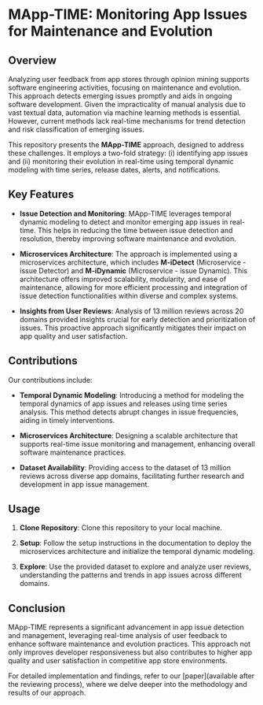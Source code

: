 # MApp-TIME: Monitoring App Issues for Maintenance and Evolution

## Overview

Analyzing user feedback from app stores through opinion mining supports software engineering activities, focusing on maintenance and evolution. This approach detects emerging issues promptly and aids in ongoing software development. Given the impracticality of manual analysis due to vast textual data, automation via machine learning methods is essential. However, current methods lack real-time mechanisms for trend detection and risk classification of emerging issues.

This repository presents the **MApp-TIME** approach, designed to address these challenges. It employs a two-fold strategy: (i) identifying app issues and (ii) monitoring their evolution in real-time using temporal dynamic modeling with time series, release dates, alerts, and notifications.

## Key Features

- **Issue Detection and Monitoring**: MApp-TIME leverages temporal dynamic modeling to detect and monitor emerging app issues in real-time. This helps in reducing the time between issue detection and resolution, thereby improving software maintenance and evolution.
  
- **Microservices Architecture**: The approach is implemented using a microservices architecture, which includes **M-iDetect** (Microservice - issue Detector) and **M-iDynamic** (Microservice - issue Dynamic). This architecture offers improved scalability, modularity, and ease of maintenance, allowing for more efficient processing and integration of issue detection functionalities within diverse and complex systems.
  
- **Insights from User Reviews**: Analysis of 13 million reviews across 20 domains provided insights crucial for early detection and prioritization of issues. This proactive approach significantly mitigates their impact on app quality and user satisfaction.

## Contributions

Our contributions include:

- **Temporal Dynamic Modeling**: Introducing a method for modeling the temporal dynamics of app issues and releases using time series analysis. This method detects abrupt changes in issue frequencies, aiding in timely interventions.
  
- **Microservices Architecture**: Designing a scalable architecture that supports real-time issue monitoring and management, enhancing overall software maintenance practices.
  
- **Dataset Availability**: Providing access to the dataset of 13 million reviews across diverse app domains, facilitating further research and development in app issue management.

## Usage

1. **Clone Repository**: Clone this repository to your local machine.
   
2. **Setup**: Follow the setup instructions in the documentation to deploy the microservices architecture and initialize the temporal dynamic modeling.

3. **Explore**: Use the provided dataset to explore and analyze user reviews, understanding the patterns and trends in app issues across different domains.

## Conclusion

MApp-TIME represents a significant advancement in app issue detection and management, leveraging real-time analysis of user feedback to enhance software maintenance and evolution practices. This approach not only improves developer responsiveness but also contributes to higher app quality and user satisfaction in competitive app store environments.

For detailed implementation and findings, refer to our [paper](available after the reviewing process), where we delve deeper into the methodology and results of our approach.
